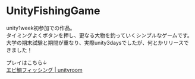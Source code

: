 # UnityFishingGame

unity1week初参加での作品。  
タイミングよくボタンを押し、更なる大物を釣っていくシンプルなゲームです。  
大学の期末試験と期間が重なり、実際unity3daysでしたが、何とかリリースできました！  

プレイはこちら↓  
[エビ鯛フィッシング | unityroom](https://unityroom.com/games/ebi_tai)